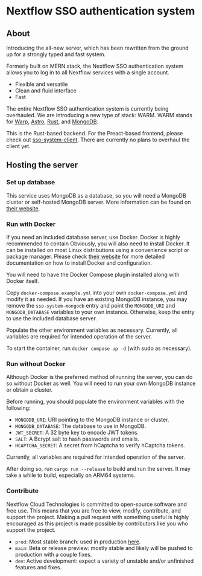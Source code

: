 # Nextflow SSO authentication system

## About
Introducing the all-new server, which has been rewritten from the ground up for a strongly typed and fast system.

Formerly built on MERN stack, the Nextflow SSO authentication system allows you to log in to all Nextflow services with a single account.
* Flexible and versatile
* Clean and fluid interface
* Fast

The entire Nextflow SSO authentication system is currently being overhauled. We are introducing a new type of stack: WARM. WARM stands for [Warp](https://crates.io/crates/warp), [Astro](https://astro.build), [Rust](https://rust-lang.org), and [MongoDB](https://mongodb.com). 

This is the Rust-based backend. For the Preact-based frontend, please check out [sso-system-client](https://github.com/Nextflow-Cloud/sso-system-client). There are currently no plans to overhaul the client yet. 

## Hosting the server

### Set up database
This service uses MongoDB as a database, so you will need a MongoDB cluster or self-hosted MongoDB server. More information can be found on [their website](https://mongodb.com/).

### Run with Docker
If you need an included database server, use Docker. Docker is highly recommended to contain Obviously, you will also need to install Docker. It can be installed on most Linux distributions using a convenience script or package manager. Please check [their website](https://docs.docker.com/engine/install/) for more detailed documentation on how to install Docker and configuration.

You will need to have the Docker Compose plugin installed along with Docker itself.

Copy `docker-compose.example.yml` into your own `docker-compose.yml` and modify it as needed. If you have an existing MongoDB instance, you may remove the `sso-system-mongodb` entry and point the `MONGODB_URI` and `MONGODB_DATABASE` variables to your own instance. Otherwise, keep the entry to use the included database server.

Populate the other environment variables as necessary. Currently, all variables are required for intended operation of the server.

To start the container, run `docker compose up -d` (with sudo as necessary).

### Run without Docker 
Although Docker is the preferred method of running the server, you can do so without Docker as well. You will need to run your own MongoDB instance or obtain a cluster. 

Before running, you should populate the environment variables with the following:
* `MONGODB_URI`: URI pointing to the MongoDB instance or cluster.
* `MONGODB_DATABASE`: The database to use in MongoDB.
* `JWT_SECRET`: A 32 byte key to encode JWT tokens.
* `SALT`: A Bcrypt salt to hash passwords and emails.
* `HCAPTCHA_SECRET`: A secret from hCaptcha to verify hCaptcha tokens.

Currently, all variables are required for intended operation of the server.

After doing so, run `cargo run --release` to build and run the server. It may take a while to build, especially on ARM64 systems.

### Contribute
Nextflow Cloud Technologies is committed to open-source software and free use. This means that you are free to view, modify, contribute, and support the project. Making a pull request with something useful is highly encouraged as this project is made possible by contributors like you who support the project.

* `prod`: Most stable branch: used in production [here](https://sso.nextflow.cloud). 
* `main`: Beta or release preview: mostly stable and likely will be pushed to production with a couple fixes.
* `dev`: Active development: expect a variety of unstable and/or unfinished features and fixes.
